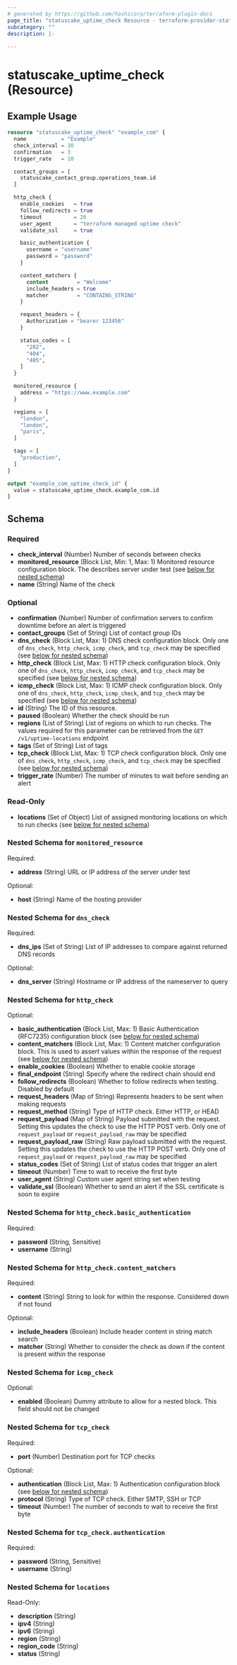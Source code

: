 ```yaml
---
# generated by https://github.com/hashicorp/terraform-plugin-docs
page_title: "statuscake_uptime_check Resource - terraform-provider-statuscake"
subcategory: ""
description: |-
  
---
```


# statuscake_uptime_check (Resource)



## Example Usage

```terraform
resource "statuscake_uptime_check" "example_com" {
  name           = "Example"
  check_interval = 30
  confirmation   = 3
  trigger_rate   = 10

  contact_groups = [
    statuscake_contact_group.operations_team.id
  ]

  http_check {
    enable_cookies   = true
    follow_redirects = true
    timeout          = 20
    user_agent       = "terraform managed uptime check"
    validate_ssl     = true

    basic_authentication {
      username = "username"
      password = "password"
    }

    content_matchers {
      content         = "Welcome"
      include_headers = true
      matcher         = "CONTAINS_STRING"
    }

    request_headers = {
      Authorization = "bearer 123456"
    }

    status_codes = [
      "202",
      "404",
      "405",
    ]
  }

  monitored_resource {
    address = "https://www.example.com"
  }

  regions = [
    "london",
    "london",
    "paris",
  ]

  tags = [
    "production",
  ]
}

output "example_com_uptime_check_id" {
  value = statuscake_uptime_check.example_com.id
}
```

<!-- schema generated by tfplugindocs -->
## Schema

### Required

- **check_interval** (Number) Number of seconds between checks
- **monitored_resource** (Block List, Min: 1, Max: 1) Monitored resource configuration block. The describes server under test (see [below for nested schema](#nestedblock--monitored_resource))
- **name** (String) Name of the check

### Optional

- **confirmation** (Number) Number of confirmation servers to confirm downtime before an alert is triggered
- **contact_groups** (Set of String) List of contact group IDs
- **dns_check** (Block List, Max: 1) DNS check configuration block. Only one of `dns_check`, `http_check`, `icmp_check`, and `tcp_check` may be specified (see [below for nested schema](#nestedblock--dns_check))
- **http_check** (Block List, Max: 1) HTTP check configuration block. Only one of `dns_check`, `http_check`, `icmp_check`, and `tcp_check` may be specified (see [below for nested schema](#nestedblock--http_check))
- **icmp_check** (Block List, Max: 1) ICMP check configuration block. Only one of `dns_check`, `http_check`, `icmp_check`, and `tcp_check` may be specified (see [below for nested schema](#nestedblock--icmp_check))
- **id** (String) The ID of this resource.
- **paused** (Boolean) Whether the check should be run
- **regions** (List of String) List of regions on which to run checks. The values required for this parameter can be retrieved from the `GET /v1/uptime-locations` endpoint
- **tags** (Set of String) List of tags
- **tcp_check** (Block List, Max: 1) TCP check configuration block. Only one of `dns_check`, `http_check`, `icmp_check`, and `tcp_check` may be specified (see [below for nested schema](#nestedblock--tcp_check))
- **trigger_rate** (Number) The number of minutes to wait before sending an alert

### Read-Only

- **locations** (Set of Object) List of assigned monitoring locations on which to run checks (see [below for nested schema](#nestedatt--locations))

<a id="nestedblock--monitored_resource"></a>
### Nested Schema for `monitored_resource`

Required:

- **address** (String) URL or IP address of the server under test

Optional:

- **host** (String) Name of the hosting provider


<a id="nestedblock--dns_check"></a>
### Nested Schema for `dns_check`

Required:

- **dns_ips** (Set of String) List of IP addresses to compare against returned DNS records

Optional:

- **dns_server** (String) Hostname or IP address of the nameserver to query


<a id="nestedblock--http_check"></a>
### Nested Schema for `http_check`

Optional:

- **basic_authentication** (Block List, Max: 1) Basic Authentication (RFC7235) configuration block (see [below for nested schema](#nestedblock--http_check--basic_authentication))
- **content_matchers** (Block List, Max: 1) Content matcher configuration block. This is used to assert values within the response of the request (see [below for nested schema](#nestedblock--http_check--content_matchers))
- **enable_cookies** (Boolean) Whether to enable cookie storage
- **final_endpoint** (String) Specify where the redirect chain should end
- **follow_redirects** (Boolean) Whether to follow redirects when testing. Disabled by default
- **request_headers** (Map of String) Represents headers to be sent when making requests
- **request_method** (String) Type of HTTP check. Either HTTP, or HEAD
- **request_payload** (Map of String) Payload submitted with the request. Setting this updates the check to use the HTTP POST verb. Only one of `request_payload` or `request_payload_raw` may be specified
- **request_payload_raw** (String) Raw payload submitted with the request. Setting this updates the check to use the HTTP POST verb. Only one of `request_payload` or `request_payload_raw` may be specified
- **status_codes** (Set of String) List of status codes that trigger an alert
- **timeout** (Number) Time to wait to receive the first byte
- **user_agent** (String) Custom user agent string set when testing
- **validate_ssl** (Boolean) Whether to send an alert if the SSL certificate is soon to expire

<a id="nestedblock--http_check--basic_authentication"></a>
### Nested Schema for `http_check.basic_authentication`

Required:

- **password** (String, Sensitive)
- **username** (String)


<a id="nestedblock--http_check--content_matchers"></a>
### Nested Schema for `http_check.content_matchers`

Required:

- **content** (String) String to look for within the response. Considered down if not found

Optional:

- **include_headers** (Boolean) Include header content in string match search
- **matcher** (String) Whether to consider the check as down if the content is present within the response



<a id="nestedblock--icmp_check"></a>
### Nested Schema for `icmp_check`

Optional:

- **enabled** (Boolean) Dummy attribute to allow for a nested block. This field should not be changed


<a id="nestedblock--tcp_check"></a>
### Nested Schema for `tcp_check`

Required:

- **port** (Number) Destination port for TCP checks

Optional:

- **authentication** (Block List, Max: 1) Authentication configuration block (see [below for nested schema](#nestedblock--tcp_check--authentication))
- **protocol** (String) Type of TCP check. Either SMTP, SSH or TCP
- **timeout** (Number) The number of seconds to wait to receive the first byte

<a id="nestedblock--tcp_check--authentication"></a>
### Nested Schema for `tcp_check.authentication`

Required:

- **password** (String, Sensitive)
- **username** (String)



<a id="nestedatt--locations"></a>
### Nested Schema for `locations`

Read-Only:

- **description** (String)
- **ipv4** (String)
- **ipv6** (String)
- **region** (String)
- **region_code** (String)
- **status** (String)


